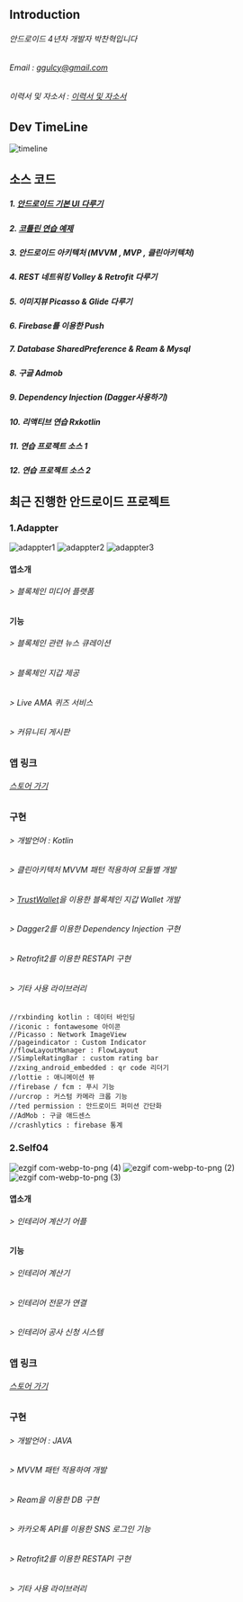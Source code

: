 
## Introduction
###### 안드로이드 4년차 개발자 박찬혁입니다
###### Email : ggulcy@gmail.com
###### 이력서 및 자소서 : [이력서 및 자소서](https://github.com/ggulcy/portfolio/blob/master/%EB%B0%95%EC%B0%AC%ED%98%81%20%EC%9D%B4%EB%A0%A5%EC%84%9C%20%ED%8F%AC%ED%94%8C.pdf)


## Dev TimeLine
![timeline](https://user-images.githubusercontent.com/60222655/74306039-bf703a80-4da4-11ea-9825-6c54dac84383.png)  


###  
###  
###  

## 소스 코드
##### 1. [안드로이드 기본 UI 다루기](https://github.com/ggulcy/android_basic_practice) 
##### 2. [코틀린 연습 예제](https://github.com/ggulcy/kotlin_practice)
##### 3. 안드로이드 아키텍처 (MVVM , MVP , 클린아키텍처) 
##### 4. REST 네트워킹 Volley & Retrofit 다루기 
##### 5. 이미지뷰 Picasso & Glide 다루기 
##### 6. Firebase를 이용한 Push
##### 7. Database SharedPreference & Ream & Mysql
##### 8. 구글 Admob 
##### 9. Dependency Injection (Dagger사용하기)
##### 10. 리액티브 연습 Rxkotlin
##### 11. 연습 프로젝트 소스 1
##### 12. 연습 프로젝트 소스 2

###  
###  
###  

## 최근 진행한 안드로이드 프로젝트

### 1.Adappter

![adappter1](https://user-images.githubusercontent.com/60222655/74305512-7d92c480-4da3-11ea-8261-37c7cc77304c.png)
![adappter2](https://user-images.githubusercontent.com/60222655/74305513-7e2b5b00-4da3-11ea-8084-4a8e4e3e0de9.png)
![adappter3](https://user-images.githubusercontent.com/60222655/74305514-7ec3f180-4da3-11ea-84c7-7707ca605b26.png)

#### 앱소개 
###### > 블록체인 미디어 플랫폼 
 
#### 기능
###### > 블록체인 관련 뉴스 큐레이션 
###### > 블록체인 지갑 제공
###### > Live AMA 퀴즈 서비스 
###### > 커뮤니티 게시판  

### 앱 링크 
###### [스토어 가기](https://play.google.com/store/apps/details?id=com.sinest.todaycoin)

### 구현
###### > 개발언어 : Kotlin
###### > 클린아키텍처 MVVM 패턴 적용하여 모듈별 개발 
###### > [TrustWallet](https://github.com/trustwallet/trust-wallet-android-source)을 이용한 블록체인 지갑 Wallet 개발
###### > Dagger2를 이용한 Dependency Injection 구현 
###### > Retrofit2를 이용한 RESTAPI 구현 
###### > 기타 사용 라이브러리 
    //rxbinding kotlin : 데이터 바인딩 
    //iconic : fontawesome 아이콘 
    //Picasso : Network ImageView
    //pageindicator : Custom Indicator
    //flowLayoutManager : FlowLayout
    //SimpleRatingBar : custom rating bar
    //zxing_android_embedded : qr code 리더기 
    //lottie : 애니메이션 뷰 
    //firebase / fcm : 푸시 기능
    //urcrop : 커스텀 카메라 크롭 기능 
    //ted permission : 안드로이드 퍼미션 간단화
    //AdMob : 구글 애드센스 
    //crashlytics : firebase 통계


### 2.Self04

![ezgif com-webp-to-png (4)](https://user-images.githubusercontent.com/60222655/74308487-b9318c80-4dab-11ea-8242-340e5ea4181c.png)
![ezgif com-webp-to-png (2)](https://user-images.githubusercontent.com/60222655/74308489-b9ca2300-4dab-11ea-8294-ec88c0bad909.png)
![ezgif com-webp-to-png (3)](https://user-images.githubusercontent.com/60222655/74308490-ba62b980-4dab-11ea-8a0d-0c67a4d7ade8.png)

#### 앱소개 
###### > 인테리어 계산기 어플
 
#### 기능
###### > 인테리어 계산기 
###### > 인테리어 전문가 연결 
###### > 인테리어 공사 신청 시스템

### 앱 링크 
###### [스토어 가기](https://play.google.com/store/apps/details?id=com.vabillion.self04)

### 구현
###### > 개발언어 : JAVA
###### > MVVM 패턴 적용하여 개발
###### > Ream을 이용한 DB 구현
###### > 카카오톡 API를 이용한 SNS 로그인 기능
###### > Retrofit2를 이용한 RESTAPI 구현 
###### > 기타 사용 라이브러리 
